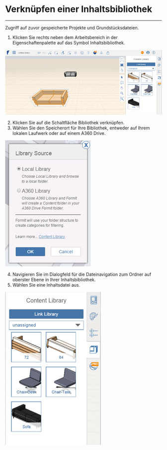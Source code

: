 

# Verknüpfen einer Inhaltsbibliothek

---

Zugriff auf zuvor gespeicherte Projekte und Grundstücksdateien.

1. Klicken Sie rechts neben dem Arbeitsbereich in der Eigenschaftenpalette auf das Symbol Inhaltsbibliothek.

![](Images/GUID-FC74216E-0452-400D-97C6-52BBCEC19C38-low.png)

2. Klicken Sie auf die Schaltfläche Bibliothek verknüpfen.
3. Wählen Sie den Speicherort für Ihre Bibliothek, entweder auf Ihrem lokalen Laufwerk oder auf einem A360 Drive.

![](Images/GUID-62836713-A92A-4276-9B51-2AE60D513F92-low.png)

4. Navigieren Sie im Dialogfeld für die Dateinavigation zum Ordner auf oberster Ebene in Ihrer Inhaltsbibliothek.
5. Wählen Sie eine Inhaltsdatei aus.

![](Images/GUID-4C3ACEDA-7AF3-4DFC-9419-CB19C88C79CF-low.png)

